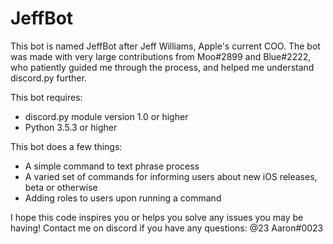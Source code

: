 # JeffBot

This bot is named JeffBot after Jeff Williams, Apple's current COO. The bot was made with very large contributions from Moo#2899 and Blue#2222, who patiently guided me through the process, and helped me understand discord.py further.

This bot requires: 

- discord.py module version 1.0 or higher
- Python 3.5.3 or higher


This bot does a few things:

- A simple command to text phrase process
- A varied set of commands for informing users about new iOS releases, beta or otherwise
- Adding roles to users upon running a command

I hope this code inspires you or helps you solve any issues you may be having! Contact me on discord if you have any questions: @23 Aaron#0023
